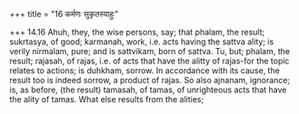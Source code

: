 +++
title = "16 कर्मणः सुकृतस्याहुः"

+++
14.16 Ahuh, they, the wise persons, say; that phalam, the result;
sukrtasya, of good; karmanah, work, i.e. acts having the sattva ality;
is verily nirmalam, pure; and is sattvikam, born of sattva. Tu, but;
phalam, the result; rajasah, of rajas, i.e. of acts that have the alitty
of rajas-for the topic relates to actions; is duhkham, sorrow. In
accordance with its cause, the result too is indeed sorrow, a product of
rajas. So also ajnanam, ignorance; is, as before, (the result) tamasah,
of tamas, of unrighteous acts that have the ality of tamas. What else
results from the alities;
